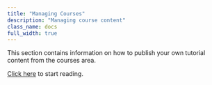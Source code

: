 ```yaml
---
title: "Managing Courses"
description: "Managing course content"
class_name: docs
full_width: true
---
```


This section contains information on how to publish your own tutorial content from the courses area.

[Click here](/docs/courses/course-create) to start reading.